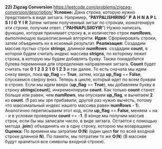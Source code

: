 **22) Zigzag Conversion**
https://leetcode.com/problems/zigzag-conversion/description/
**Условие:**
Дана строка, которую нужно представить в виде зигзага. Например, "**PAYPALISHIRING**"
     **P**         **A**         **H**         **N**
     **A**    **P**    **L**    **S**    **I**    **I**    **G**
     **Y**         **I**         **R**
Затем читаем полученный зигзаг по строкам, конкатенируя эти строки, получим ответ. ("**PAHNAPLSIIGYIR**") Нужно написать функцию, которая принимает строку **s**, и количество строк **numRows**, выполняющую вышеописанный алгоритм.
**Идея:**
Сформировать строки, затем объединить их в искомый результат.
**Реализация:**
     Создадим массив пустых строк **strings**, длинной **numRows**. создадим **count**, в которой будем считать индекс массива **strigns**, по которому лежит строка, в которую мы будем добавлять букву. Также понадобится булева переменная для определения направления зигзага. **Count** будет считать так **0** **1** **2** **3** **2** **1** **0** **1** **2** **3** и так далее. То есть сначала мы идем снизу вверх, пока **up_flag** == **True**, затем, когда **up_flag** == **False**, спускаемся сверху вниз.
     Теперь в цикле, который идет по всем буквам в строке. Если мы идем вверх (**up_flag** == **True**), мы добавляем букву в строку **strings**[**count**], инкрементируем **count**. Как только **count** станет больше или равен, чем **numRows**, мы опускаем **up_flag**, и вычитаем **2** из **count**. (**1** раз мы зря прибавили, другой раз нужно вычесть, потому что максимальный индекс нашего массива равен **numRows** - **1**). Аналогично переписываем этот код, если **up_flag** == **False**, меняем + на - и в условии проверяем **count** <= -**1**.
     В конце мы получим массив строк, если бы мы записали число, в виде зигзага. Остается с помощью метода .**join**() объединить их в одну строку, которою мы возвращаем.
**Оценка:**
     По времени мы затратим **O**(**N**) (один цикл **for** по всей входной строке длинной **N**). По памяти, мы потратим то же **O**(**N**) (В массиве будут храниться все символы входной строки).
